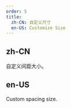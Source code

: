 ```yaml
---
order: 5
title:
  zh-CN: 自定义尺寸
  en-US: Customize Size
---
```


## zh-CN

自定义间距大小。

## en-US

Custom spacing size.